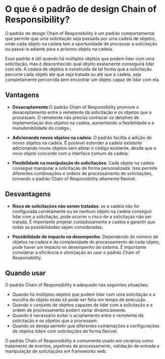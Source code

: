 # O que é o padrão de design Chain of Responsibility?

O padrão de design Chain of Responsibility é um padrão comportamental que permite que uma solicitação seja passada por 
uma cadeia de objetos, onde cada objeto na cadeia tem a oportunidade de processar a solicitação ou passá-la adiante para 
o próximo objeto na cadeia.

Esse padrão é útil quando há múltiplos objetos que podem lidar com uma solicitação, mas é desconhecido qual objeto 
exatamente conseguirá lidar com ela. A cadeia de objetos é construída de tal forma que a solicitação percorre cada 
objeto até que seja tratada ou até que a cadeia, seja completamente percorrida sem encontrar um objeto capaz de lidar 
com ela.

## Vantagens

- **Desacoplamento**:O padrão Chain of Responsibility promove o desacoplamento entre o remetente da solicitação e os 
objetos que a processam. O remetente não precisa conhecer os detalhes de implementação dos objetos na cadeia, aumentando 
a flexibilidade e a manutenibilidade do código.;

- **Adicionando novos objetos na cadeia**: O padrão facilita a adição de novos objetos na cadeia. É possível estender a 
cadeia existente adicionando novos objetos sem afetar o código existente, desde que o novo objeto concorde com a 
interface comum da cadeia;

- **Flexibilidade na manipulação de solicitações**: Cada objeto na cadeia consegue manipular a solicitação de 
forma personalizada. Isso permite diferentes combinações e ordens de processamento de solicitações, tornando o padrão 
Chain of Responsibility altamente flexível.

## Desvantagens

- **Risco de solicitações não serem tratadas**: se a cadeia não for configurada corretamente ou se nenhum objeto na 
cadeia conseguir lidar com a solicitação, pode ocorrer o risco de a solicitação não ser tratada. É importante projetar 
cuidadosamente a cadeia e garantir que todas as possibilidades sejam consideradas;

- **Possibilidade de impacto no desempenho**: Dependendo do número de objetos na cadeia e da complexidade do processamento 
de cada objeto, pode haver um impacto no desempenho do sistema. É importante considerar a eficiência e otimização ao 
usar o padrão Chain of Responsibility.

## Quando usar

O padrão Chain of Responsibility é adequado nas seguintes situações:

- Quando há múltiplos objetos que podem lidar com uma solicitação e a escolha do objeto exato só pode ser feita em tempo de execução.
- Quando o conjunto de objetos capazes de lidar com a solicitação e a ordem de processamento podem variar dinamicamente.
- Quando é necessário evitar o acoplamento entre o remetente da solicitação e os objetos que a processam.
- Quando se deseja permitir que diferentes combinações e configurações de objetos lidem com solicitações de forma flexível.

O padrão Chain of Responsibility é comumente usado em cenários como tratamento de eventos, pipelines de processamento, 
validação de entrada e manipulação de solicitações em frameworks web.